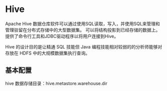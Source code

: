 # Hive

Apache Hive 数据仓库软件可以通过使用SQL读取，写入，并使用SQL来管理和管理驻留在分布式存储中的大型数据集。 可以将结构投影到已经存储的数据上。 提供了命令行工具和JDBC驱动程序以将用户连接到Hive。

Hive  的设计目的是让精通 SQL 技能但 Java 编程技能相对较弱的的分析师能够对存放在 HDFS 中的大规模数据集执行查询。

## 基本配置

hive 数据存储目录：hive.metastore.warehouse.dir

